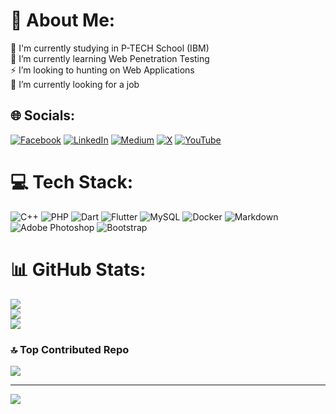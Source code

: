 # 💫 About Me:
🏫 I'm currently studying in P-TECH School (IBM)<br>🌱 I’m currently learning Web Penetration Testing<br>⚡ I’m looking to hunting on Web Applications <br>🔭 I’m currently looking for a job


## 🌐 Socials:
[![Facebook](https://img.shields.io/badge/Facebook-%231877F2.svg?logo=Facebook&logoColor=white)](https://facebook.com/MaroooMedhat) [![LinkedIn](https://img.shields.io/badge/LinkedIn-%230077B5.svg?logo=linkedin&logoColor=white)](https://linkedin.com/in/0xfmaro) [![Medium](https://img.shields.io/badge/Medium-12100E?logo=medium&logoColor=white)](https://medium.com/@0xfmaro.hunt) [![X](https://img.shields.io/badge/X-black.svg?logo=X&logoColor=white)](https://x.com/0xfmaroo) [![YouTube](https://img.shields.io/badge/YouTube-%23FF0000.svg?logo=YouTube&logoColor=white)](https://youtube.com/@CODE_THIEF) 

# 💻 Tech Stack:
![C++](https://img.shields.io/badge/c++-%2300599C.svg?style=plastic&logo=c%2B%2B&logoColor=white) ![PHP](https://img.shields.io/badge/php-%23777BB4.svg?style=plastic&logo=php&logoColor=white) ![Dart](https://img.shields.io/badge/dart-%230175C2.svg?style=plastic&logo=dart&logoColor=white) ![Flutter](https://img.shields.io/badge/Flutter-%2302569B.svg?style=plastic&logo=Flutter&logoColor=white) ![MySQL](https://img.shields.io/badge/mysql-4479A1.svg?style=plastic&logo=mysql&logoColor=white) ![Docker](https://img.shields.io/badge/docker-%230db7ed.svg?style=plastic&logo=docker&logoColor=white) ![Markdown](https://img.shields.io/badge/markdown-%23000000.svg?style=plastic&logo=markdown&logoColor=white) ![Adobe Photoshop](https://img.shields.io/badge/adobe%20photoshop-%2331A8FF.svg?style=plastic&logo=adobe%20photoshop&logoColor=white) ![Bootstrap](https://img.shields.io/badge/bootstrap-%238511FA.svg?style=plastic&logo=bootstrap&logoColor=white)
# 📊 GitHub Stats:
![](https://github-readme-stats.vercel.app/api?username=Maro-Medhat&theme=github_dark_dimmed&hide_border=false&include_all_commits=false&count_private=false)<br/>
![](https://github-readme-streak-stats.herokuapp.com/?user=Maro-Medhat&theme=github_dark_dimmed&hide_border=false)<br/>
![](https://github-readme-stats.vercel.app/api/top-langs/?username=Maro-Medhat&theme=github_dark_dimmed&hide_border=false&include_all_commits=false&count_private=false&layout=compact)

### 🔝 Top Contributed Repo
![](https://github-contributor-stats.vercel.app/api?username=Maro-Medhat&limit=5&theme=github_dark_dimmed&combine_all_yearly_contributions=true)

---
[![](https://visitcount.itsvg.in/api?id=Maro-Medhat&icon=4&color=0)](https://visitcount.itsvg.in)

<!-- Proudly created with GPRM ( https://gprm.itsvg.in ) -->
